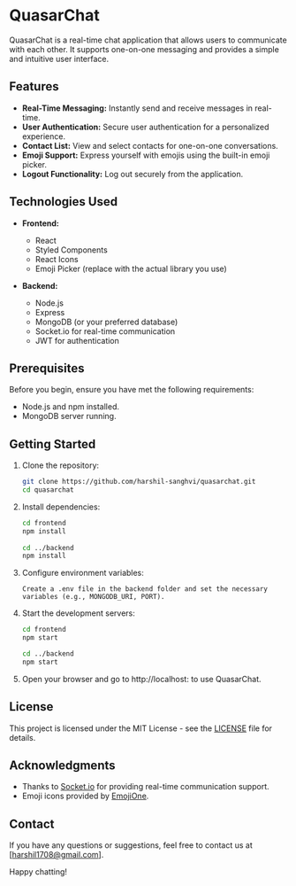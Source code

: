 # QuasarChat

QuasarChat is a real-time chat application that allows users to communicate with each other. It supports one-on-one messaging and provides a simple and intuitive user interface.

## Features

- **Real-Time Messaging:** Instantly send and receive messages in real-time.
- **User Authentication:** Secure user authentication for a personalized experience.
- **Contact List:** View and select contacts for one-on-one conversations.
- **Emoji Support:** Express yourself with emojis using the built-in emoji picker.
- **Logout Functionality:** Log out securely from the application.

## Technologies Used

- **Frontend:**
  - React
  - Styled Components
  - React Icons
  - Emoji Picker (replace with the actual library you use)

- **Backend:**
  - Node.js
  - Express
  - MongoDB (or your preferred database)
  - Socket.io for real-time communication
  - JWT for authentication

## Prerequisites

Before you begin, ensure you have met the following requirements:

- Node.js and npm installed.
- MongoDB server running.

## Getting Started

1. Clone the repository:

   ```bash
   git clone https://github.com/harshil-sanghvi/quasarchat.git
   cd quasarchat

2. Install dependencies:

   ```bash
   cd frontend
   npm install
    
   cd ../backend
   npm install
   ```
3. Configure environment variables:

   ```Create a .env file in the backend folder and set the necessary variables (e.g., MONGODB_URI, PORT).```
4. Start the development servers:

    ```bash
    cd frontend
    npm start
    
    cd ../backend
    npm start
    ```

5. Open your browser and go to http://localhost:<PORT> to use QuasarChat.

## License

This project is licensed under the MIT License - see the [LICENSE](LICENSE) file for details.

## Acknowledgments

- Thanks to [Socket.io](https://socket.io/) for providing real-time communication support.
- Emoji icons provided by [EmojiOne](https://www.emojione.com/).

## Contact

If you have any questions or suggestions, feel free to contact us at [harshil1708@gmail.com].

Happy chatting!


